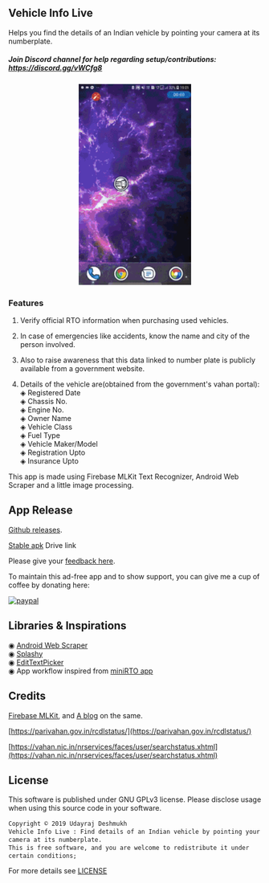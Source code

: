 ## Vehicle Info Live 
Helps you find the details of an Indian vehicle by pointing your camera at its numberplate. 
##### Join Discord channel for help regarding setup/contributions: https://discord.gg/vWCfg8
<p align="center">
  <a href="https://drive.google.com/file/d/1-AmrFMz0lzGSRFyFWr4NVEHDmdONEyLj/view?usp=sharing">
  	<img height="400" src="./vehicle_info.gif">
  </a>
</p>

### Features

1. Verify official RTO information when purchasing used vehicles.
2. In case of emergencies like accidents, know the name and city of the person involved.
3. Also to raise awareness that this data linked to number plate is publicly available from a government website.

4. Details of the vehicle are(obtained from the government's vahan portal):
◈ Registered Date <br>
◈ Chassis No. <br>
◈ Engine No. <br>
◈ Owner Name <br>
◈ Vehicle Class <br>
◈ Fuel Type <br>
◈ Vehicle Maker/Model <br>
◈ Registration Upto <br>
◈ Insurance Upto <br>

This app is made using Firebase MLKit Text Recognizer, Android Web Scraper and a little image processing. <!-- Will be useful for general purpose OCR as well. -->
## App Release
[Github releases](https://github.com/Udayraj123/VehicleInfoOCR/releases).

[Stable apk](https://drive.google.com/file/d/1-AmrFMz0lzGSRFyFWr4NVEHDmdONEyLj/view?usp=sharing) Drive link

Please give your [feedback here](https://docs.google.com/forms/d/1RCRRPdtpmr_lz_Xi81INVYpIJxBlkfqdAz6C0tY1RXE/).


<!-- https://forms.gle/XCh1v6gyN4DpXfkn9 -->
To maintain this ad-free app and to show support, you can give me a cup of coffee by donating here: 

[![paypal](https://www.paypalobjects.com/en_GB/i/btn/btn_donate_SM.gif)](https://www.paypal.me/udayraj123)
<!-- Paypal.me is only for paypal accounts -->
<!-- (https://www.paypal.com/cgi-bin/webscr?cmd=_s-xclick&hosted_button_id=Z5BNNK7AVFVH8&source=url) -->


## Libraries & Inspirations

◉ [Android Web Scraper](https://github.com/daandtu/android-web-scraper) <br>
◉ [Splashy](https://github.com/rahuldange09/Splashy) <br>
◉ [EditTextPicker](https://github.com/AliAzaz/Edittext-Library) <br>
◉ App workflow inspired from [miniRTO app](https://github.com/chandruscm/miniRTO) <br>

<!-- Trail : https://github.com/Orange-OpenSource/android-trail-drawing -->
<!-- Owl sheet : link?! -->
<!-- More blogs: https://medium.com/linedevth/build-your-android-app-faster-and-smaller-than-ever-25f53fdd3cdc -->


## Credits

[Firebase MLKit](https://firebase.google.com/docs/ml-kit/android/recognize-text), and [A blog](https://medium.com/digital-curry/firebase-mlkit-textdetection-in-android-using-firebase-ml-vision-apis-with-live-camera-72ef47ad4ebd) on the same.

[https://parivahan.gov.in/rcdlstatus/](https://parivahan.gov.in/rcdlstatus/)

[https://vahan.nic.in/nrservices/faces/user/searchstatus.xhtml](https://vahan.nic.in/nrservices/faces/user/searchstatus.xhtml)


## License
This software is published under GNU GPLv3 license. Please disclose usage when using this source code in your software.
```
Copyright © 2019 Udayraj Deshmukh
Vehicle Info Live : Find details of an Indian vehicle by pointing your camera at its numberplate.
This is free software, and you are welcome to redistribute it under certain conditions;
```
For more details see <a href="./LICENSE">LICENSE</a>
